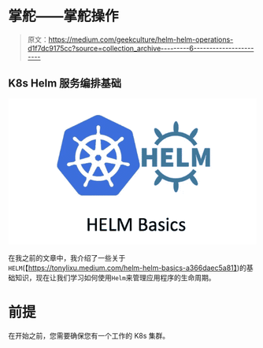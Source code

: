 # 掌舵——掌舵操作

> 原文：<https://medium.com/geekculture/helm-helm-operations-d1f7dc9175cc?source=collection_archive---------6----------------------->

## K8s Helm 服务编排基础

![](img/a742c5a8715e8c4342de569fb04360cd.png)

在我之前的文章中，我介绍了一些关于`HELM`(【https://tonylixu.medium.com/helm-helm-basics-a366daec5a81】)的基础知识，现在让我们学习如何使用`Helm`来管理应用程序的生命周期。

# 前提

在开始之前，您需要确保您有一个工作的 K8s 集群。
